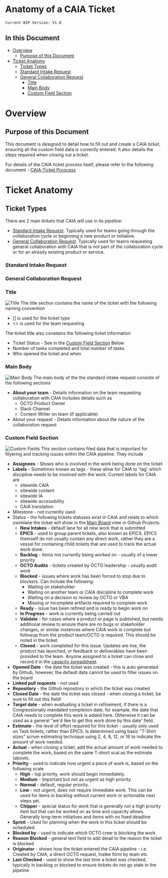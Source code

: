 # Anatomy of a CAIA Ticket
`Current WIP Version: V1.0`

## In this Document
- [Overview](https://github.com/department-of-veterans-affairs/va.gov-team/blob/master/teams/CAIA/Ops/Anatomy%20of%20a%20CAIA%20ticket.md#overview)
  - [Purpose of this Document](https://github.com/department-of-veterans-affairs/va.gov-team/blob/master/teams/CAIA/Ops/Anatomy%20of%20a%20CAIA%20ticket.md#purpose-of-this-document)
- [Ticket Anatomy](https://github.com/department-of-veterans-affairs/va.gov-team/blob/master/teams/CAIA/Ops/Anatomy%20of%20a%20CAIA%20ticket.md#ticket-anatomy)
   - [Ticket Types](https://github.com/department-of-veterans-affairs/va.gov-team/blob/master/teams/CAIA/Ops/Anatomy%20of%20a%20CAIA%20ticket.md#ticket-types)
    - [Standard Intake Request](https://github.com/department-of-veterans-affairs/va.gov-team/blob/master/teams/CAIA/Ops/Anatomy%20of%20a%20CAIA%20ticket.md#standard-intake-request)
    - [General Collaboration Request](https://github.com/department-of-veterans-affairs/va.gov-team/blob/master/teams/CAIA/Ops/Anatomy%20of%20a%20CAIA%20ticket.md#general-collaboration-request)
      - [Title](https://github.com/department-of-veterans-affairs/va.gov-team/blob/master/teams/CAIA/Ops/Anatomy%20of%20a%20CAIA%20ticket.md#title)
      - [Main Body](https://github.com/department-of-veterans-affairs/va.gov-team/blob/master/teams/CAIA/Ops/Anatomy%20of%20a%20CAIA%20ticket.md#main-body)
      - [Custom Field Section](https://github.com/department-of-veterans-affairs/va.gov-team/blob/master/teams/CAIA/Ops/Anatomy%20of%20a%20CAIA%20ticket.md#custom-field-section)
 

# Overview

## Purpose of this Document
This document is designed to detail how to fill out and create a CAIA ticket, ensuring all the custom field data is correctly entered.
It also details the steps required when closing out a ticket.

For details of the CAIA ticket process itself, please refer to the following document - [CAIA-Ticket Prcocess](https://github.com/department-of-veterans-affairs/va.gov-team/blob/master/teams/CAIA/Ops/CAIA-Ticket-Processes.md)

# Ticket Anatomy
## Ticket Types
There are 2 main tickets that CAIA will use in its pipeline:

- [Standard Intake Request](https://github.com/department-of-veterans-affairs/va.gov-team/issues/new?assignees=strelichl%2C+coforma-terry&labels=sitewide+CAIA%2C+sitewide+content-product+support&projects=&template=sitewide-content-intake-form.md&title=%3CType+of+Request%3E+from+%3CTeam%3E). Typically used for teams going through the collaboration cycle or beginning a new product or initiative.
- [General Collaboration Request](https://github.com/department-of-veterans-affairs/va.gov-team/issues/new?assignees=coforma-terry%2Cstrelichl&labels=sitewide+CAIA&projects=&template=caia-general-collab-request.md&title=%5BCAIA+General+Support%5D%3A%3CTeam+name%3E%3CSupport+Needed%3E). Typically used for teams requesting general collaboration with CAIA that is not part of the collaboration cycle or for an already existing product or service.

### Standard Intake Request

### General Collaboration Request

### Title
![Title](https://github.com/department-of-veterans-affairs/va.gov-team/assets/109677068/73d12ae7-751e-4dec-a900-57dd94339b48)
The title section contains the name of the ticket with the following naming convention

- [] is used for the ticket type
- <> is used for the team requesting

The ticket title also conatains the following ticket information

- Ticket Status - See in the [Custom Field Section](https://github.com/department-of-veterans-affairs/va.gov-team/blob/master/teams/CAIA/Ops/Anatomy%20of%20a%20CAIA%20ticket.md#custom-field-section) Below
- Number of tasks completed and total number of tasks
- Who opened the ticket and when


### Main Body
![Main Body](https://github.com/department-of-veterans-affairs/va.gov-team/assets/109677068/e58c76ec-7278-4016-ab95-de36cab48546)
The main body of the the standard intake request consists of the following sections

- **About your team** - Details information on the team requesting collaboration with CAIA Includes details such as
  - OCTO Product Owner
  - Slack Channel
  - Content Writer on team (if applicable)
- About your request - Details information about the nature of the collaboration request

### Custom Field Section
![Custom Fields](https://github.com/department-of-veterans-affairs/va.gov-team/assets/109677068/f321f7c3-5cc4-4fd8-a7b6-43f95fc1fbad)
This section contains filed data that is important for filyering and tracking issues within the CAIA pipeline. They include

- **Assignees** - Shows who is involved in the work being done on the ticket
- **Labels** - Sometimes known as tags - these allow for CAIA to 'tag' which discipline needs to be involved with the work. Current labels for CAIA are
  - sitewide CAIA
  - sitewide content
  - sitewide IA
  - sitewide accessibility
  - CAIA translation
- Milestone - not currently used
- Status - the following tickets statuses exist in CAIA and relate to which swimlane the ticket will show in the [Main Board](https://github.com/orgs/department-of-veterans-affairs/projects/929/views/46) view in Github Projects.
  -  **New Intakes** - default lane for all new work that is submitted
  -  **EPICS** - used to group parent tickets, also known as EPICS. EPICS themself do not usually contain any direct work, rather they are a vessel for containing child tickets that are used to track the actual work done.
  -  **Backlog** - items not currently being worked on - usually of a lower priority
  -  **OCTO Audits** - tickets created by OCTO leadership - usually audit work
  -  **Blocked** - issues where work has been forced to stop due to blockers. Can include the following:
      -  Waiting on stakeholder
      -  Waiting on another team or CAIA discipline to complete work
      -  Waiting on a decision or review by OCTO or VBA
      -  Missing or incomplete artifacts required to complete work
  -  **Ready** - issue has been refined and is ready to begin work on
  -  **In Progress** - work is currently being carried out
  -  **Validate** - for cases where a product or page is published, but needs additional review to ensure there are no bugs or stakeholder changes, or similar instances where CAIA work is complete but followup from the product team/OCTO is required. This should be noted in the ticket. 
  -  **Closed** - work completed for this issue. Updates are live, the product has launched, or feedback or deliverables have been provided to the team. Anyone assigned to a ticket can close and record it in the [capacity spreadsheet](https://docs.google.com/spreadsheets/d/1D1gNZlAIYbOIL9epKA_AadT5rdDCIu5IweRbRxDf288/edit#gid=623845405).
- **Opened Date** - the date the ticket was created - this is auto generated by Github, however, the default data cannot be used to filter issues on the board
- **Linked pull requests** - not used
- **Repository** - the Github repository in which the ticket was created
- **Closed Date** - the date the ticket was closed - when closing a ticket, be sure to fill out this field!
- **Target date** - when evalluating a ticket in refinement, if there is a Congressionally mandated completion date, for example, the date that CAIA needs to complete this work is added here. Otherwise it can be used as a general "we'd like to get this work done by this date' field.
- **Estimate** - the level of effort required for this ticket - usually only used on Task tickets, rather than EPICS. Is determined using basic "T-Shirt sizes" scrum estimating technique using 2, 4, 8, 12, or 16 to indicate the amount of work needed.
- **Actual** - when closing a ticket, add the actual amount of work needed to complete the work, based on the same T-short scal as the estimate (above).
- **Priority** - used to indicate how urgent a piece of work is, based on the following scale
  - **High** - top priority, work should begin immediately. 
  - **Medium** - important but not as urgent as high priority.
  - **Normal** - default, regular priority. 
  - **Low** - not urgent, does not require immediate work. This can be used for items in backlog without current work or actionable next steps yet.
  - **Chipper** - special status for work that is generally not a high priority item but that can be worked on as time and capacity allows. Generally long-term initiatives and items with no fixed deadline
- **Sprint** - Used for planning when the work in this ticket should be scheduled.
- **Blocked by** - used to indicate which OCTO crew is blocking the work
- **Reason Blocked** - general text field to  add detail to the reason the ticket is blocked
- **Originator** - shows how the ticket entered the CAIA pipeline - i.e. Created by CAIA, a direct OCTO request, Inatke form by team etc
- **Last Checked** - used to show the last time a ticket was checked, typically in backlog or blocked to ensure tickets do not go stale in the pipeline









